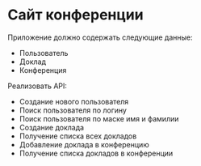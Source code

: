 # Сайт конференции

Приложение должно содержать следующие данные:
- Пользователь
- Доклад
- Конференция

Реализовать API:
-	Создание нового пользователя
-	Поиск пользователя по логину
-	Поиск пользователя по маске имя и фамилии
-	Создание доклада
-	Получение списка всех докладов
-	Добавление доклада в конференцию
-	Получение списка докладов в конференции